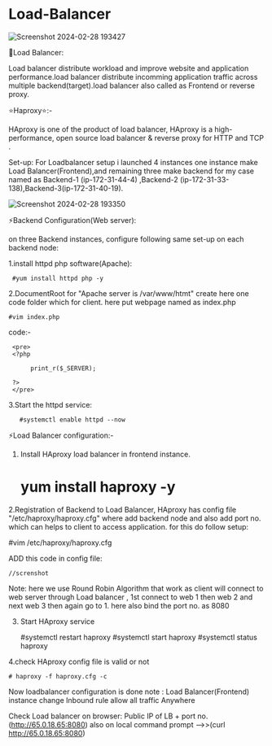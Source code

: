 # Load-Balancer
![Screenshot 2024-02-28 193427](https://github.com/Pratikshinde55/Load-Balancer/assets/145910708/e31a4593-3fd0-4421-9c51-ec6dc7210730)

🌟Load Balancer:

Load balancer distribute workload and improve website and application performance.load balancer distribute incomming application traffic across multiple backend(target).load balancer also called as Frontend or reverse proxy.

⭐Haproxy⭐:-

HAproxy is one of the product of load balancer, HAproxy is a high-performance, open source load balancer & reverse proxy for HTTP and TCP .

Set-up:
For Loadbalancer setup i launched 4 instances one instance make Load Balancer(Frontend),and remaining
three make backend for my case named as Backend-1 (ip-172-31-44-4) ,Backend-2 (ip-172-31-33-138),Backend-3(ip-172-31-40-19).

![Screenshot 2024-02-28 193350](https://github.com/Pratikshinde55/Load-Balancer/assets/145910708/61be7c3a-fdf8-4947-a775-1b777215eeab)

⚡Backend Configuration(Web server):

 on three Backend instances, configure following same set-up on each backend node:
 
 1.install httpd php software(Apache):

     #yum install httpd php -y

 2.DocumentRoot for "Apache server is /var/www/htmt" create here one code folder which for client.
   here put webpage named as index.php


    #vim index.php

code:-


     <pre>
     <?php

          print_r($_SERVER);

     ?>
     </pre>

 3.Start the httpd service:
      
       
       #systemctl enable httpd --now


⚡Load Balancer configuration:-
  
1. Install HAproxy load balancer in frontend instance.


      # yum install haproxy -y

2.Registration of Backend to Load Balancer, HAproxy has config file "/etc/haproxy/haproxy.cfg" where add backend node and also add port no. which can helps to client to access application.
for this do follow setup:

   #vim /etc/haproxy/haproxy.cfg
  
 ADD this code in config file:

    //screnshot

Note: here we use Round Robin Algorithm that work as client will connect to web server through Load
balancer , 1st connect to web 1 then web 2 and next web 3 then again go to 1.
here also bind the port no. as 8080

3. Start HAproxy service

     #systemctl restart haproxy
     #systemctl start haproxy
     #systemctl status haproxy

4.check HAproxy config file is valid or not

    # haproxy -f haproxy.cfg -c



Now loadbalancer configuration is done 
 note :
    Load Balancer(Frontend) instance change Inbound rule allow all traffic Anywhere


Check Load balancer on browser:
    Public IP of LB + port no. (http://65.0.18.65:8080) 
    also on local command prompt -->>(curl http://65.0.18.65:8080)
  


    










